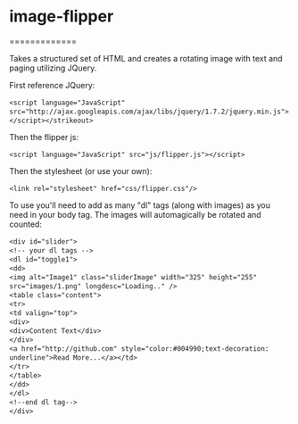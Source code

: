 # image-flipper
=============

Takes a structured set of HTML and creates a rotating image with text and paging <strikeout>utilizing JQuery.

First reference JQuery:

    <script language="JavaScript" src="http://ajax.googleapis.com/ajax/libs/jquery/1.7.2/jquery.min.js"></script></strikeout>

Then the flipper js:

    <script language="JavaScript" src="js/flipper.js"></script>

Then the stylesheet (or use your own):

    <link rel="stylesheet" href="css/flipper.css"/>

To use you'll need to add as many "dl" tags (along with images) as you need in your body tag. The images will automagically be rotated and counted:

    <div id="slider">
    <!-- your dl tags -->
    <dl id="toggle1">
    <dd>
    <img alt="Image1" class="sliderImage" width="325" height="255" src="images/1.png" longdesc="Loading.." />
    <table class="content">
    <tr>
    <td valign="top">
    <div>
    <div>Content Text</div>
    </div>
    <a href="http://github.com" style="color:#004990;text-decoration: underline">Read More...</a></td>
    </tr>
    </table>
    </dd>
    </dl>
    <!--end dl tag-->
    </div>



